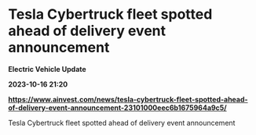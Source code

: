# Tesla Cybertruck fleet spotted ahead of delivery event announcement
**Electric Vehicle Update**

**2023-10-16 21:20**

**https://www.ainvest.com/news/tesla-cybertruck-fleet-spotted-ahead-of-delivery-event-announcement-23101000eec6b1675964a9c5/**

Tesla Cybertruck fleet spotted ahead of delivery event announcement